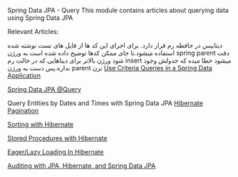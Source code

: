 Spring Data JPA - Query
This module contains articles about querying data using Spring Data JPA

Relevant Articles:

دیتابیس در حافظه رم قرار دارد.
برای اجرای این کد ها از فایل های تست نوشته شده استفاده میشود.تا جای ممکن کدها توضیح داده شده است
به ورژن spring parent دقت شود ورژن بالاتر برای دیتاهایی که در حالت رم insert میشود خطا میده که جدولش وجود نداره.پس دست به ورژن parent نزن
[Use Criteria Queries in a Spring Data Application
](https://www.baeldung.com/spring-data-jpa-query-by-date
)

[Spring Data JPA @Query
](https://www.baeldung.com/spring-data-jpa-query
)


Query Entities by Dates and Times with Spring Data JPA
[Hibernate Pagination
](https://www.baeldung.com/hibernate-pagination
)

[Sorting with Hibernate
](https://www.baeldung.com/hibernate-sort
)

[Stored Procedures with Hibernate
](https://www.baeldung.com/stored-procedures-with-hibernate-tutorial
)

[Eager/Lazy Loading In Hibernate
](https://www.baeldung.com/hibernate-lazy-eager-loading
)

[Auditing with JPA, Hibernate, and Spring Data JPA
](https://www.baeldung.com/database-auditing-jpa
)
